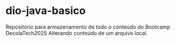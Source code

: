 # dio-java-basico
Repositório para armazenamento de todo o conteúdo do Bootcamp DecolaTech2025
Alterando conteúdo de um arquivo local.